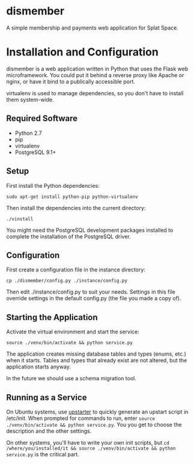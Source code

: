 # dismember

A simple membership and payments web application for Splat Space.

# Installation and Configuration

dismember is a web application written in Python that uses the Flask 
web microframework.  You could put it behind a reverse proxy like Apache or 
nginx, or have it bind to a publically accessible port.

virtualenv is used to manage dependencies, so you don't have to install
them system-wide.

## Required Software

- Python 2.7
- pip
- virtualenv
- PostgreSQL 9.1+

## Setup

First install the Python dependencies:

    sudo apt-get install python-pip python-virtualenv

Then install the dependencies into the current directory:

    ./vinstall

You might need the PostgreSQL development packages installed to complete
the installation of the PostgreSQL driver.

## Configuration

First create a configuration file in the instance directory:

    cp ./dismember/config.py ./instance/config.py
     
Then edit ./instance/config.py to suit your needs.  Settings in this file
override settings in the default config.py (the file you made a copy of).

## Starting the Application

Activate the virtual environment and start the service:

    source ./venv/bin/activate && python service.py

The application creates missing database tables and types (enums, etc.) when it
starts.  Tables and types that already exist are not altered, but the application
starts anyway.

In the future we should use a schema migration tool.

## Running as a Service

On Ubuntu systems, use [upstarter](https://www.npmjs.org/package/upstarter)
to quickly generate an upstart script in /etc/init.  When prompted for commands
to run, enter `source ./venv/bin/activate && python service.py`.  You you get to 
choose the description and the other settings.

On other systems, you'll have to write your own init scripts, but
`cd /where/you/installed/it && source ./venv/bin/activate && python service.py` 
is the critical part.
